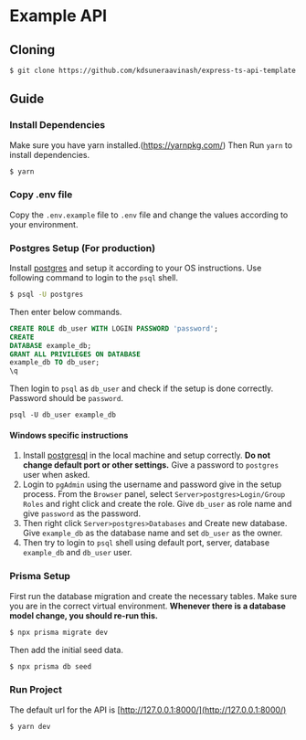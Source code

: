 # Example API

## Cloning

```bash
$ git clone https://github.com/kdsuneraavinash/express-ts-api-template
```

## Guide

### Install Dependencies

Make sure you have yarn installed.(https://yarnpkg.com/)
Then Run `yarn` to install dependencies.

```bash
$ yarn
```

### Copy .env file

Copy the `.env.example` file to `.env` file and change the values according to your environment.

### Postgres Setup (For production)

Install [postgres](https://www.postgresql.org/download/) and setup it according to your OS instructions. Use following
command to login to the `psql` shell.

```bash
$ psql -U postgres
```

Then enter below commands.

```sql
CREATE ROLE db_user WITH LOGIN PASSWORD 'password';
CREATE
DATABASE example_db;
GRANT ALL PRIVILEGES ON DATABASE
example_db TO db_user;
\q
```

Then login to `psql` as `db_user` and check if the setup is done correctly. Password should be `password`.

```
psql -U db_user example_db
```

#### Windows specific instructions

1. Install [postgresql](https://www.postgresql.org/) in the local machine and setup correctly. **Do not change default
   port or other settings.** Give a password to `postgres` user when asked.
2. Login to `pgAdmin` using the username and password give in the setup process. From the `Browser` panel,
   select `Server>postgres>Login/Group Roles` and right click and create the role. Give `db_user` as role name and
   give `password` as the password.
3. Then right click `Server>postgres>Databases` and Create new database. Give `example_db` as the database name and
   set `db_user` as the owner.
4. Then try to login to `psql` shell using default port, server, database `example_db` and `db_user` user.

### Prisma Setup

First run the database migration and create the necessary tables. Make sure you are in the correct virtual
environment. **Whenever there is a database model change, you should re-run this.**

```bash
$ npx prisma migrate dev
```

Then add the initial seed data.

```bash
$ npx prisma db seed
```

### Run Project

The default url for the API is [http://127.0.0.1:8000/](http://127.0.0.1:8000/)

```bash
$ yarn dev
```
